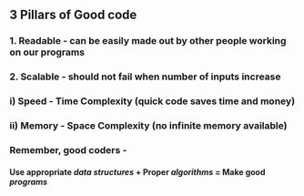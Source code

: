 ## 3 Pillars of Good code 
### 1. Readable - can be easily made out by other people working on our programs
### 2. Scalable - should not fail when number of inputs increase
### i) Speed - Time Complexity (quick code saves time and money)
### ii) Memory - Space Complexity (no infinite memory available)


### Remember, good coders - 
#### Use appropriate _data structures_ + Proper _algorithms_ = Make good _programs_ 
